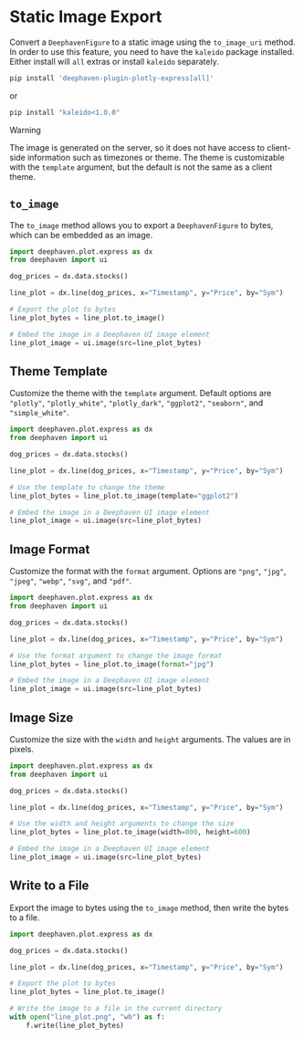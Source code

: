 # Static Image Export

Convert a `DeephavenFigure` to a static image using the `to_image_uri` method.
In order to use this feature, you need to have the `kaleido` package installed.
Either install will `all` extras or install `kaleido` separately.

```sh
pip install 'deephaven-plugin-plotly-express[all]'
```

or

```sh
pip install "kaleido<1.0.0"
```

> [!WARNING]
> The image is generated on the server, so it does not have access to client-side information such as timezones or theme.
> The theme is customizable with the `template` argument, but the default is not the same as a client theme.

## `to_image`

The `to_image` method allows you to export a `DeephavenFigure` to bytes, which can be embedded as an image.

```python order=line_plot_image
import deephaven.plot.express as dx
from deephaven import ui

dog_prices = dx.data.stocks()

line_plot = dx.line(dog_prices, x="Timestamp", y="Price", by="Sym")

# Export the plot to bytes
line_plot_bytes = line_plot.to_image()

# Embed the image in a Deephaven UI image element
line_plot_image = ui.image(src=line_plot_bytes)
```

## Theme Template

Customize the theme with the `template` argument.
Default options are `"plotly"`, `"plotly_white"`, `"plotly_dark"`, `"ggplot2"`, `"seaborn"`, and `"simple_white"`.

```python order=line_plot_image
import deephaven.plot.express as dx
from deephaven import ui

dog_prices = dx.data.stocks()

line_plot = dx.line(dog_prices, x="Timestamp", y="Price", by="Sym")

# Use the template to change the theme
line_plot_bytes = line_plot.to_image(template="ggplot2")

# Embed the image in a Deephaven UI image element
line_plot_image = ui.image(src=line_plot_bytes)
```

## Image Format

Customize the format with the `format` argument.
Options are `"png"`, `"jpg"`, `"jpeg"`, `"webp"`, `"svg"`, and `"pdf"`.

```python order=line_plot_image
import deephaven.plot.express as dx
from deephaven import ui

dog_prices = dx.data.stocks()

line_plot = dx.line(dog_prices, x="Timestamp", y="Price", by="Sym")

# Use the format argument to change the image format
line_plot_bytes = line_plot.to_image(format="jpg")

# Embed the image in a Deephaven UI image element
line_plot_image = ui.image(src=line_plot_bytes)
```

## Image Size

Customize the size with the `width` and `height` arguments. The values are in pixels.

```python order=line_plot_image
import deephaven.plot.express as dx
from deephaven import ui

dog_prices = dx.data.stocks()

line_plot = dx.line(dog_prices, x="Timestamp", y="Price", by="Sym")

# Use the width and height arguments to change the size
line_plot_bytes = line_plot.to_image(width=800, height=600)

# Embed the image in a Deephaven UI image element
line_plot_image = ui.image(src=line_plot_bytes)
```

## Write to a File

Export the image to bytes using the `to_image` method, then write the bytes to a file.

```python skip-test
import deephaven.plot.express as dx

dog_prices = dx.data.stocks()

line_plot = dx.line(dog_prices, x="Timestamp", y="Price", by="Sym")

# Export the plot to bytes
line_plot_bytes = line_plot.to_image()

# Write the image to a file in the current directory
with open("line_plot.png", "wb") as f:
    f.write(line_plot_bytes)
```
